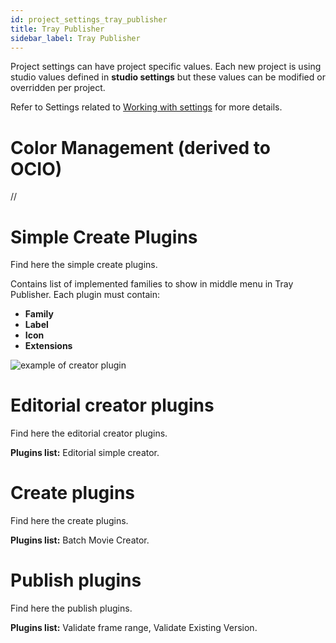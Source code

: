 ```yaml
---
id: project_settings_tray_publisher
title: Tray Publisher
sidebar_label: Tray Publisher
---
```

Project settings can have project specific values. Each new project is using studio values defined in **studio settings** but these values can be modified or overridden per project. 

Refer to Settings related to [Working with settings](../admin_settings) for more details.
# Color Management (derived to OCIO)
//

# Simple Create Plugins
Find here the simple create plugins.

Contains list of implemented families to show in middle menu in Tray Publisher. Each plugin must contain:

- **Family**
- **Label**
- **Icon**
- **Extensions**

![example of creator plugin](assets/tray_publisher_creators.png)

# Editorial creator plugins
Find here the editorial creator plugins.

**Plugins list:** Editorial simple creator.
# Create plugins
Find here the create plugins.

**Plugins list:** Batch Movie Creator.

# Publish plugins
Find here the publish plugins.

**Plugins list:** Validate frame range, Validate Existing Version.


















